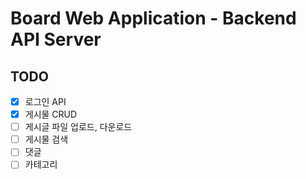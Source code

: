 # Board Web Application - Backend API Server
## TODO
- [X] 로그인 API
- [X] 게시물 CRUD
- [ ] 게시글 파일 업로드, 다운로드
- [ ] 게시물 검색
- [ ] 댓글
- [ ] 카테고리